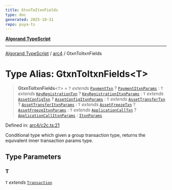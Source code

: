 ```yaml
---
title: GtxnToItxnFields
type: doc
generated: 2025-10-31
repo: puya-ts
---
```

[**Algorand TypeScript**](../../README.md)

***

[Algorand TypeScript](../../modules.md) / [arc4](../README.md) / GtxnToItxnFields

# Type Alias: GtxnToItxnFields\<T\>

> **GtxnToItxnFields**\<`T`\> = `T` *extends* [`PaymentTxn`](../../gtxn/namespaces/gtxn/interfaces/PaymentTxn.md) ? [`PaymentItxnParams`](../../itxn/namespaces/itxn/classes/PaymentItxnParams.md) : `T` *extends* [`KeyRegistrationTxn`](../../gtxn/namespaces/gtxn/interfaces/KeyRegistrationTxn.md) ? [`KeyRegistrationItxnParams`](../../itxn/namespaces/itxn/classes/KeyRegistrationItxnParams.md) : `T` *extends* [`AssetConfigTxn`](../../gtxn/namespaces/gtxn/interfaces/AssetConfigTxn.md) ? [`AssetConfigItxnParams`](../../itxn/namespaces/itxn/classes/AssetConfigItxnParams.md) : `T` *extends* [`AssetTransferTxn`](../../gtxn/namespaces/gtxn/interfaces/AssetTransferTxn.md) ? [`AssetTransferItxnParams`](../../itxn/namespaces/itxn/classes/AssetTransferItxnParams.md) : `T` *extends* [`AssetFreezeTxn`](../../gtxn/namespaces/gtxn/interfaces/AssetFreezeTxn.md) ? [`AssetFreezeItxnParams`](../../itxn/namespaces/itxn/classes/AssetFreezeItxnParams.md) : `T` *extends* [`ApplicationCallTxn`](../../gtxn/namespaces/gtxn/interfaces/ApplicationCallTxn.md) ? [`ApplicationCallItxnParams`](../../itxn/namespaces/itxn/classes/ApplicationCallItxnParams.md) : [`ItxnParams`](../../itxn/namespaces/itxn/type-aliases/ItxnParams.md)

Defined in: [arc4/c2c.ts:21](https://github.com/algorandfoundation/puya-ts/blob/main/packages/algo-ts/src/arc4/c2c.ts#L21)

Conditional type which given a group transaction type, returns the equivalent inner transaction
params type.

## Type Parameters

### T

`T` *extends* [`Transaction`](../../gtxn/namespaces/gtxn/type-aliases/Transaction.md)
